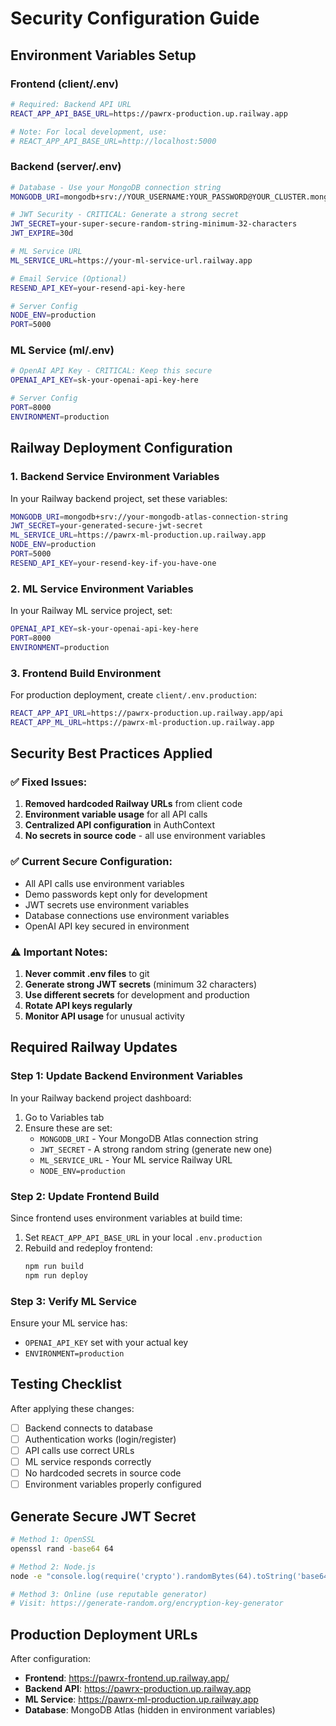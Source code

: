 # Security Configuration Guide

## Environment Variables Setup

### Frontend (client/.env)
```bash
# Required: Backend API URL
REACT_APP_API_BASE_URL=https://pawrx-production.up.railway.app

# Note: For local development, use:
# REACT_APP_API_BASE_URL=http://localhost:5000
```

### Backend (server/.env)
```bash
# Database - Use your MongoDB connection string
MONGODB_URI=mongodb+srv://YOUR_USERNAME:YOUR_PASSWORD@YOUR_CLUSTER.mongodb.net/pawrx

# JWT Security - CRITICAL: Generate a strong secret
JWT_SECRET=your-super-secure-random-string-minimum-32-characters
JWT_EXPIRE=30d

# ML Service URL
ML_SERVICE_URL=https://your-ml-service-url.railway.app

# Email Service (Optional)
RESEND_API_KEY=your-resend-api-key-here

# Server Config
NODE_ENV=production
PORT=5000
```

### ML Service (ml/.env)
```bash
# OpenAI API Key - CRITICAL: Keep this secure
OPENAI_API_KEY=sk-your-openai-api-key-here

# Server Config
PORT=8000
ENVIRONMENT=production
```

## Railway Deployment Configuration

### 1. Backend Service Environment Variables

In your Railway backend project, set these variables:

```bash
MONGODB_URI=mongodb+srv://your-mongodb-atlas-connection-string
JWT_SECRET=your-generated-secure-jwt-secret
ML_SERVICE_URL=https://pawrx-ml-production.up.railway.app
NODE_ENV=production
PORT=5000
RESEND_API_KEY=your-resend-key-if-you-have-one
```

### 2. ML Service Environment Variables

In your Railway ML service project, set:

```bash
OPENAI_API_KEY=sk-your-openai-api-key-here
PORT=8000
ENVIRONMENT=production
```

### 3. Frontend Build Environment

For production deployment, create `client/.env.production`:

```bash
REACT_APP_API_URL=https://pawrx-production.up.railway.app/api
REACT_APP_ML_URL=https://pawrx-ml-production.up.railway.app
```

## Security Best Practices Applied

### ✅ Fixed Issues:
1. **Removed hardcoded Railway URLs** from client code
2. **Environment variable usage** for all API calls
3. **Centralized API configuration** in AuthContext
4. **No secrets in source code** - all use environment variables

### ✅ Current Secure Configuration:
- All API calls use environment variables
- Demo passwords kept only for development
- JWT secrets use environment variables
- Database connections use environment variables
- OpenAI API key secured in environment

### ⚠️ Important Notes:
1. **Never commit .env files** to git
2. **Generate strong JWT secrets** (minimum 32 characters)
3. **Use different secrets** for development and production
4. **Rotate API keys regularly**
5. **Monitor API usage** for unusual activity

## Required Railway Updates

### Step 1: Update Backend Environment Variables

In your Railway backend project dashboard:

1. Go to Variables tab
2. Ensure these are set:
   - `MONGODB_URI` - Your MongoDB Atlas connection string
   - `JWT_SECRET` - A strong random string (generate new one)
   - `ML_SERVICE_URL` - Your ML service Railway URL
   - `NODE_ENV=production`

### Step 2: Update Frontend Build

Since frontend uses environment variables at build time:

1. Set `REACT_APP_API_BASE_URL` in your local `.env.production`
2. Rebuild and redeploy frontend:
   ```bash
   npm run build
   npm run deploy
   ```

### Step 3: Verify ML Service

Ensure your ML service has:
- `OPENAI_API_KEY` set with your actual key
- `ENVIRONMENT=production`

## Testing Checklist

After applying these changes:

- [ ] Backend connects to database
- [ ] Authentication works (login/register)
- [ ] API calls use correct URLs
- [ ] ML service responds correctly
- [ ] No hardcoded secrets in source code
- [ ] Environment variables properly configured

## Generate Secure JWT Secret

```bash
# Method 1: OpenSSL
openssl rand -base64 64

# Method 2: Node.js
node -e "console.log(require('crypto').randomBytes(64).toString('base64'))"

# Method 3: Online (use reputable generator)
# Visit: https://generate-random.org/encryption-key-generator
```

## Production Deployment URLs

After configuration:
- **Frontend**: https://pawrx-frontend.up.railway.app/
- **Backend API**: https://pawrx-production.up.railway.app
- **ML Service**: https://pawrx-ml-production.up.railway.app
- **Database**: MongoDB Atlas (hidden in environment variables) 